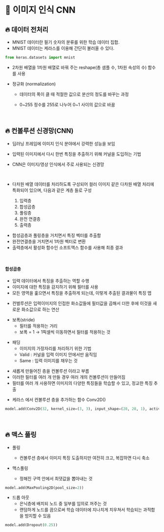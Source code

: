 # 📌 이미지 인식 CNN

## 🔥 데이터 전처리

- MNIST 데이터란 필기 숫자의 분류를 위한 학습 데이터 집합.
- MNIST 데이터는 케라스를 이용해 간단히 불러올 수 있다.

```python
from keras.datasets import mnist
```

- 2차원 배열을 1차원 배열로 바꿔 주는 reshape(총 샘플 수, 1차원 속성의 수) 함수를 사용

<p>

- 정규화 (normalization)

  - 데이터의 폭이 클 때 적절한 값으로 분산의 정도를 바꾸는 과정

  - 0~255 정수를 255로 나누어 0~1 사이의 값으로 바꿈

<br>

## 🔥 컨볼루션 신경망(CNN)

- 딥러닝 프레임에 이미지 인식 분야에서 강력한 성능을 보임

- 입력된 이미지에서 다시 한번 특징을 추출하기 위해 커널을 도입하는 기법

- CNN은 이미지/영상 인식에서 주로 사용되는 신경망

<br>

- 다차원 배열 데이터를 처리하도록 구성되어 컬러 이미지 같은 다차원 배열 처리에 특화되어 있으며, 다음과 같은 계층 들로 구성

  1. 입력층
  2. 합성곱층
  3. 풀링층
  4. 완전 연결층
  5. 출력층

<p>

- 합성곱층과 풀링층을 거치면서 특징 벡터를 추출함
- 완전연결층을 거치면서 1차원 벡터로 변환
- 출력층에서 활성화 함수인 소프트맥스 함수를 사용해 최종 결과

<br>

#### 합성곱층

- 입력 데이터에서 특징을 추출하는 역할 수행
- 이미지에 대한 특징을 감지하기 위해 필터를 사용
- 모든 영역을 훑으면서 특징을 추출하게 되는데, 이렇게 추출된 결과물이 특징 맵

<p>

- 컨벌루션은 입력이미지의 인접한 화소값들에 필터값을 곱해서 더한 후에 이것을 새로운 화소값으로 하는 연산

<p>

- 보폭(stride)
  - 필터를 적용하는 거리
  - 보폭 = 1 → 1픽셀씩 이동하면서 필터를 적용하는 것

<p>

- 패딩
  - 이미지의 가장자리를 처리하기 위한 기법
  - Valid : 커널을 입력 이미지 안에서만 움직임
  - Same : 입력 이미지를 채우는 것

<p>

- 새롭게 만들어진 층을 컨볼루션 이라고 부름
- 이러한 필터를 여러 개 만들 경우 여러 개의 컨볼루션이 만들어짐
- 필터를 여러 개 사용하면 이미지의 다양한 특징들을 학습할 수 있고, 정교한 특징 추출

<p>

- 케라스 에서 컨볼루션 층을 추가하는 함수 Conv2D()

```python
model.add(Conv2D(32, kernel_size=(3, 3), input_shape=(28, 28, 1), activation='relu'))
```

<br>

## 🔥 맥스 풀링

- 풀링

  - 컨볼루션 층에서 이미지 특징 도출하지만 여전히 크고, 복잡하면 다시 축소

- 맥스풀링

  - 정해진 구역 안에서 최댓값을 뽑아내는 것

```python
model.add(MaxPooling2D(pool_size=2))
```

<p>

- 드롭 아웃
  - 은닉층에 배치되 노드 중 일부를 임의로 꺼주는 것
  - 랜덤하게 노드를 끔으로써 학습 데이터에 지나치게 치우쳐서 학습되는 과적합을 방지할 수 있음

```python
model.add(Dropout(0.25))
```
